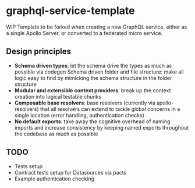 # graphql-service-template

WIP Template to be forked when creating a new GraphQL service, either as a single Apollo Server, or converted to a federated micro service.

## Design principles

- **Schema driven types**: let the schema drive the types as much as possible via codegen
Schema driven folder and file structure: make all logic easy to find by mimicking the schema structure in the folder structure
- **Modular and extensible context providers**: break up the context creation into logical testable chunks
- **Composable base resolvers**: base resolvers (currently via apollo-resolvers) that all resolvers can extend to tackle global concerns in a single location (error handling, authentication checks)
- **No default exports**: take away the cognitive overhead of naming imports and increase consistency by keeping named exports throughout the codebase as much as possible

## TODO

- Tests setup
- Contract tests setup for Datasources via pacts
- Example authentication checking
